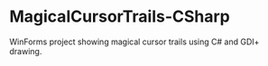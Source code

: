 # MagicalCursorTrails-CSharp
WinForms project showing magical cursor trails using C# and GDI+ drawing.
